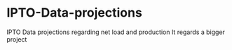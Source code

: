 # IPTO-Data-projections
IPTO Data projections regarding net load and production
It regards a bigger project
